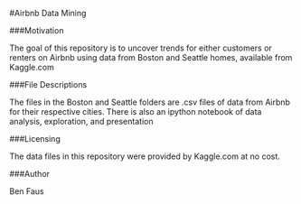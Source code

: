 #Airbnb Data Mining

###Motivation

The goal of this repository is to uncover trends for either customers or renters on Airbnb
using data from Boston and Seattle homes, available from Kaggle.com

###File Descriptions

The files in the Boston and Seattle folders are .csv files of data from Airbnb for their
respective cities. There is also an ipython notebook of data analysis, exploration, and presentation

###Licensing

The data files in this repository were provided by Kaggle.com at no cost.

###Author

Ben Faus